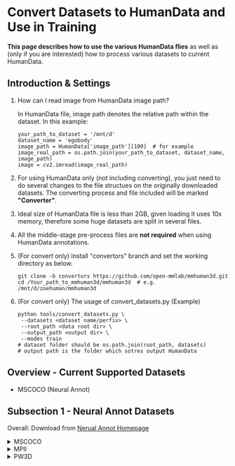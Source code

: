 # Convert Datasets to HumanData and Use in Training
**This page describes how to use the various HumanData flies** as well as (only if you are interested) how to process various datasets to current HumanData.

## Introduction & Settings
1. How can I read image from HumanData image path?
   
   In HumanData file, image path denotes the relative path within the dataset. In this example:
   
    ```
    your_path_to_dataset = '/mnt/d'
    dataset_name = 'egobody'
    image_path = HumanData['image_path'][100]  # for example
    image_real_path = os.path.join(your_path_to_dataset, dataset_name, image_path)
    image = cv2.imread(image_real_path)
    ```
    
2. For using HumanData only (not including converting), you just need to do several changes to the file structues on the originally downloaded datasets. The converting process and file included will be marked **"Converter"**.
3. Ideal size of HumanData file is less than 2GB, given loading it uses 10x memory, therefore some huge datasets are split in several files.
4. All the middle-stage pre-process files are **not required** when using HumanData annotations.
5. (For convert only) Install "convertors" branch and set the working directory as below.
    
     ```
     git clone -b convertors https://github.com/open-mmlab/mmhuman3d.git
     cd /Your_path_to_mmhuman3d/mmhuman3d  # e.g. /mnt/d/zoehuman/mmhuman3d
     ```
6. (For convert only) The usage of convert_datasets.py (Example)
     ```
     python tools/convert_datasets.py \
      --datasets <dataset name/perfix> \ 
      --root_path <data root dir> \
      --output_path <output dir> \
      --modes train
     # dataset folder should be os.path.join(root_path, datasets)
     # output path is the folder which sotres output HumanData
     ``` 

## Overview - Current Supported Datasets
- MSCOCO (Neural Annot)

## Subsection 1 - Neural Annot Datasets
Overall: Download from [Nerual Annot Homepage](https://github.com/mks0601/NeuralAnnot_RELEASE/blob/main/README.md)
<details>
<summary>MSCOCO</summary>
  
**Step 1 - Only Step for using HumanData** 

Download and rearrange the file structure as below:
  
```
D:\datasets\mscoco\
│
├── annotations\
│   ├──MSCOCO_train_SMPLX.json
│   ├──MSCOCO_train_SMPLX_all_NeuralAnnot.json
│   ├──coco_wholebody_train_v1.0.json
│   ├──coco_wholebody_train_v1.0_reformat.json  # Not required in HumanData, generated in Step 2 and used in step 3
│   └──coco_wholebody_val_v1.0.json
│
├── images\
│   │
│   ├── train2017\
│   │
│   └── val2017\
```
**Step 2 (Converter) - Preprocess coco annotations**

This process converts the coco annotation json to faciliate sorting ids.
```
python tools/preprocess/neural_annot.py --dataset_path /YOUR_PATH/mscoco
```

**Step 3 (Converter) - Convert Dataset**
```
python tools/convert_datasets.py \
 --datasets mscoco \
 --root_path /mnt/d/datasets \
 --output_path /mnt/d/datasets/mscoco/output \
 --modes train
```
</details>

<details>
<summary>MPII</summary>
</details>

<details>
<summary>PW3D</summary>

**Step 1 - Only Step for using HumanData** 

Download and rearrange the file structure as below:
  
```
D:\datasets\pw3d\
│
├── imageFiles\
│   ├── courtyard_arguing_00\
│   ├── courtyard_backpack_00\
│
├──3DPW_test.json
├──3DPW_test_SMPLX_NeuralAnnot.json
├──3DPW_train.json
├──3DPW_train_SMPLX_NeuralAnnot.json
├──3DPW_val.json
└──3DPW_val_SMPLX_NeuralAnnot.json
```
**Step 2 (Converter) - Preprocess coco annotations**

This process converts the coco annotation json to faciliate sorting ids.
```
python tools/preprocess/neural_annot.py --dataset_path /YOUR_PATH/pw3d
```

**Step 3 (Converter) - Convert Dataset**
```
python tools/convert_datasets.py \
 --datasets pw3d \
 --root_path /mnt/d/datasets \
 --output_path /mnt/d/datasets/pw3d/output \
 --modes train
```
</details>
